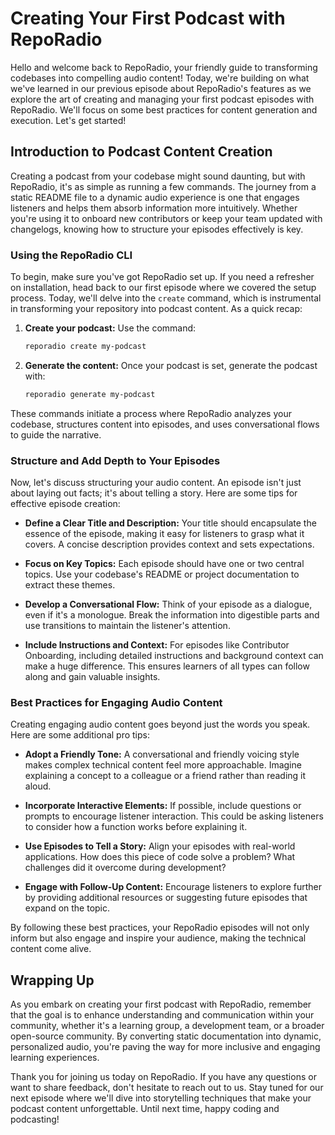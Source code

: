 # Creating Your First Podcast with RepoRadio

Hello and welcome back to RepoRadio, your friendly guide to transforming codebases into compelling audio content! Today, we're building on what we've learned in our previous episode about RepoRadio's features as we explore the art of creating and managing your first podcast episodes with RepoRadio. We'll focus on some best practices for content generation and execution. Let's get started!

## Introduction to Podcast Content Creation

Creating a podcast from your codebase might sound daunting, but with RepoRadio, it's as simple as running a few commands. The journey from a static README file to a dynamic audio experience is one that engages listeners and helps them absorb information more intuitively. Whether you're using it to onboard new contributors or keep your team updated with changelogs, knowing how to structure your episodes effectively is key.

### Using the RepoRadio CLI

To begin, make sure you've got RepoRadio set up. If you need a refresher on installation, head back to our first episode where we covered the setup process. Today, we'll delve into the `create` command, which is instrumental in transforming your repository into podcast content. As a quick recap:

1. **Create your podcast:** Use the command:
   ```bash
   reporadio create my-podcast
   ```
2. **Generate the content:** Once your podcast is set, generate the podcast with:
   ```bash
   reporadio generate my-podcast
   ```

These commands initiate a process where RepoRadio analyzes your codebase, structures content into episodes, and uses conversational flows to guide the narrative. 

### Structure and Add Depth to Your Episodes

Now, let's discuss structuring your audio content. An episode isn't just about laying out facts; it's about telling a story. Here are some tips for effective episode creation:

- **Define a Clear Title and Description:** Your title should encapsulate the essence of the episode, making it easy for listeners to grasp what it covers. A concise description provides context and sets expectations.

- **Focus on Key Topics:** Each episode should have one or two central topics. Use your codebase's README or project documentation to extract these themes.

- **Develop a Conversational Flow:** Think of your episode as a dialogue, even if it's a monologue. Break the information into digestible parts and use transitions to maintain the listener's attention.

- **Include Instructions and Context:** For episodes like Contributor Onboarding, including detailed instructions and background context can make a huge difference. This ensures learners of all types can follow along and gain valuable insights.

### Best Practices for Engaging Audio Content

Creating engaging audio content goes beyond just the words you speak. Here are some additional pro tips:

- **Adopt a Friendly Tone:** A conversational and friendly voicing style makes complex technical content feel more approachable. Imagine explaining a concept to a colleague or a friend rather than reading it aloud.

- **Incorporate Interactive Elements:** If possible, include questions or prompts to encourage listener interaction. This could be asking listeners to consider how a function works before explaining it.

- **Use Episodes to Tell a Story:** Align your episodes with real-world applications. How does this piece of code solve a problem? What challenges did it overcome during development?

- **Engage with Follow-Up Content:** Encourage listeners to explore further by providing additional resources or suggesting future episodes that expand on the topic.

By following these best practices, your RepoRadio episodes will not only inform but also engage and inspire your audience, making the technical content come alive.

## Wrapping Up

As you embark on creating your first podcast with RepoRadio, remember that the goal is to enhance understanding and communication within your community, whether it's a learning group, a development team, or a broader open-source community. By converting static documentation into dynamic, personalized audio, you're paving the way for more inclusive and engaging learning experiences.

Thank you for joining us today on RepoRadio. If you have any questions or want to share feedback, don't hesitate to reach out to us. Stay tuned for our next episode where we'll dive into storytelling techniques that make your podcast content unforgettable. Until next time, happy coding and podcasting!
